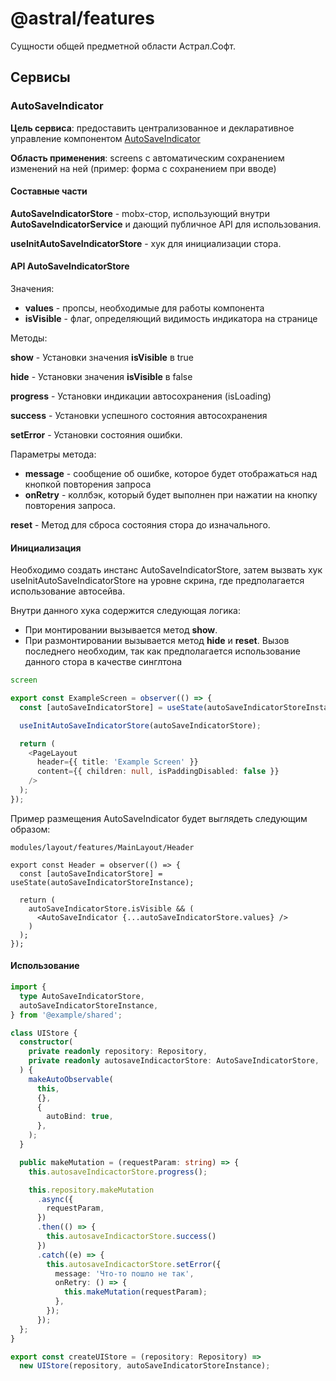 # @astral/features

Сущности общей предметной области Астрал.Софт.

## Сервисы

### AutoSaveIndicator
**Цель сервиса**: предоставить централизованное и декларативное управление компонентом [AutoSaveIndicator](https://main--61baeff6f06230003a88ef8a.chromatic.com/?path=/docs/components-autosaveindicator--docs)

**Область применения**: screens с автоматическим сохранением изменений на ней
(пример:  форма с сохранением при вводе)

#### Составные части
**AutoSaveIndicatorStore** - mobx-стор, использующий внутри **AutoSaveIndicatorService** и дающий публичное API
для использования.

**useInitAutoSaveIndicatorStore** - хук для инициализации стора.

#### API AutoSaveIndicatorStore
Значения:

- **values** - пропсы, необходимые для работы компонента
- **isVisible** - флаг, определяющий видимость индикатора на странице

Методы:

**show** - Установки значения **isVisible** в true

**hide** - Установки значения **isVisible** в false 

**progress** - Установки индикации автосохранения (isLoading)

**success** - Установки успешного состояния автосохранения

**setError** - Установки состояния ошибки. 

Параметры метода: 
- **message** - сообщение об ошибке, которое будет отображаться над кнопкой повторения запроса
- **onRetry** - коллбэк, который будет выполнен при нажатии на кнопку повторения запроса.

**reset** - Метод для сброса состояния стора до изначального.
 
#### Инициализация

Необходимо создать инстанс AutoSaveIndicatorStore, затем вызвать хук useInitAutoSaveIndicatorStore на уровне скрина, где
предполагается использование автосейва. 

Внутри данного хука содержится следующая логика:
- При монтировании вызывается метод **show**.
- При размонтировании вызывается метод **hide** и **reset**. Вызов последнего необходим, так как предполагается использование
  данного стора в качестве синглтона

``` ts
screen

export const ExampleScreen = observer(() => {
  const [autoSaveIndicatorStore] = useState(autoSaveIndicatorStoreInstance);

  useInitAutoSaveIndicatorStore(autoSaveIndicatorStore);

  return (
    <PageLayout
      header={{ title: 'Example Screen' }}
      content={{ children: null, isPaddingDisabled: false }}
    />
  );
});
```

Пример размещения AutoSaveIndicator будет выглядеть следующим образом:

``` tsx
modules/layout/features/MainLayout/Header

export const Header = observer(() => {
  const [autoSaveIndicatorStore] = useState(autoSaveIndicatorStoreInstance);

  return (
    autoSaveIndicatorStore.isVisible && (
      <AutoSaveIndicator {...autoSaveIndicatorStore.values} />
    )
  );
});
```

#### Использование

``` ts
import {
  type AutoSaveIndicatorStore,
  autoSaveIndicatorStoreInstance,
} from '@example/shared';

class UIStore {
  constructor(
    private readonly repository: Repository,
    private readonly autosaveIndicactorStore: AutoSaveIndicatorStore,
  ) {
    makeAutoObservable(
      this,
      {},
      {
        autoBind: true,
      },
    );
  }

  public makeMutation = (requestParam: string) => {
    this.autosaveIndicactorStore.progress();

    this.repository.makeMutation
      .async({
        requestParam,
      })
      .then(() => {
        this.autosaveIndicactorStore.success()
      })
      .catch((e) => {
        this.autosaveIndicactorStore.setError({
          message: 'Что-то пошло не так',
          onRetry: () => {
            this.makeMutation(requestParam);
          },
        });
      });
  };
}

export const createUIStore = (repository: Repository) =>
  new UIStore(repository, autoSaveIndicatorStoreInstance);

```
